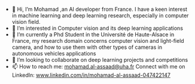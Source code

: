 - 👋 Hi, I’m Mohamad ,an AI developer from France. I have a keen interest in machine learning and deep learning research, especially in computer vision field.
- 👀 I’m interested in Computer vision and its deep learning applications
- 🌱 I’m currently a Phd Student in the Université de Haute-Alsace in France, my research domain concerns computer vision and light-field camera, and how to use them with other types of cameras in autonomous vehicles applications
- 💞 I’m looking to collaborate on deep learning projects and competitions
- 📫 How to reach me: mohamad.al-assaad@uha.fr
Connect with me on LinkedIn: www.linkedin.com/in/mohamad-al-assaad-047422147

<!---
assaaditoto/assaaditoto is a ✨ special ✨ repository because its `README.md` (this file) appears on your GitHub profile.
You can click the Preview link to take a look at your changes.
--->
